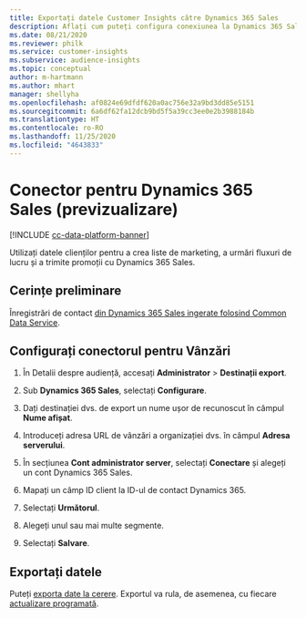 ```yaml
---
title: Exportați datele Customer Insights către Dynamics 365 Sales
description: Aflați cum puteți configura conexiunea la Dynamics 365 Sales.
ms.date: 08/21/2020
ms.reviewer: philk
ms.service: customer-insights
ms.subservice: audience-insights
ms.topic: conceptual
author: m-hartmann
ms.author: mhart
manager: shellyha
ms.openlocfilehash: af0824e69dfdf620a0ac756e32a9bd3dd85e5151
ms.sourcegitcommit: 6a6df62fa12dcb9bd5f5a39cc3ee0e2b3988184b
ms.translationtype: HT
ms.contentlocale: ro-RO
ms.lasthandoff: 11/25/2020
ms.locfileid: "4643833"
---
```

# <a name="connector-for-dynamics-365-sales-preview"></a>Conector pentru Dynamics 365 Sales (previzualizare)

[!INCLUDE [cc-data-platform-banner](../includes/cc-data-platform-banner.md)]

Utilizați datele clienților pentru a crea liste de marketing, a urmări fluxuri de lucru și a trimite promoții cu Dynamics 365 Sales.

## <a name="prerequisite"></a>Cerințe preliminare

Înregistrări de contact [din Dynamics 365 Sales ingerate folosind Common Data Service](connect-power-query.md).

## <a name="configure-the-connector-for-sales"></a>Configurați conectorul pentru Vânzări

1. În Detalii despre audiență, accesați **Administrator** > **Destinații export**.

1. Sub **Dynamics 365 Sales**, selectați **Configurare**.

1. Dați destinației dvs. de export un nume ușor de recunoscut în câmpul **Nume afișat**.

1. Introduceți adresa URL de vânzări a organizației dvs. în câmpul **Adresa serverului**.

1. În secțiunea **Cont administrator server**, selectați **Conectare** și alegeți un cont Dynamics 365 Sales.

1. Mapați un câmp ID client la ID-ul de contact Dynamics 365.

1. Selectați **Următorul**.

1. Alegeți unul sau mai multe segmente.

1. Selectați **Salvare**.

## <a name="export-the-data"></a>Exportați datele

Puteți [exporta date la cerere](export-destinations.md). Exportul va rula, de asemenea, cu fiecare [actualizare programată](system.md#schedule-tab).
